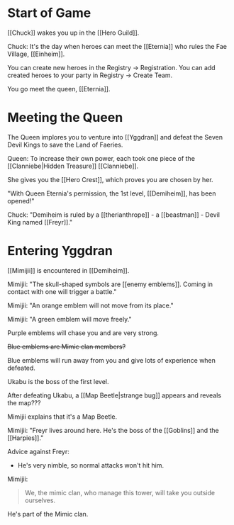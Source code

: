 # Start of Game
[[Chuck]] wakes you up in the [[Hero Guild]].

Chuck: It's the day when heroes can meet the [[Eternia]] who rules the Fae Village, [[Einheim]].

You can create new heroes in the Registry -> 
Registration.
You can add created heroes to your party in Registry -> Create Team.

You go meet the queen, [[Eternia]].
# Meeting the Queen
The Queen implores you to venture into [[Yggdran]] and defeat the Seven Devil Kings to save the Land of Faeries.

Queen: To increase their own power, each took one piece of the [[Clanniebe|Hidden Treasure]] [[Clanniebe]].

She gives you the [[Hero Crest]], which proves you are chosen by her.

"With Queen Eternia's permission, the 1st level, [[Demiheim]], has been opened!"

Chuck: "Demiheim is ruled by a [[therianthrope]] - a [[beastman]] - Devil King named [[Freyr]]."
# Entering Yggdran
[[Mimijii]] is encountered in [[Demiheim]].

Mimijii: "The skull-shaped symbols are [[enemy emblems]]. Coming in contact with one will trigger a battle."

Mimijii: "An orange emblem will not move from its place."

Mimijii: "A green emblem will move freely."

Purple emblems will chase you and are very strong.

~~Blue emblems are Mimic clan members?~~

Blue emblems will run away from you and give lots of experience when defeated.

Ukabu is the boss of the first level.

After defeating Ukabu, a [[Map Beetle|strange bug]]
appears and reveals the map???

Mimijii explains that it's a Map Beetle.

Mimijii: "Freyr lives around here. He's the boss of the [[Goblins]] and the [[Harpies]]."

Advice against Freyr:
- He's very nimble, so normal attacks won't hit him.

Mimijii:
>We, the mimic clan, who manage this tower, will take you outside ourselves.

He's part of the Mimic clan.

